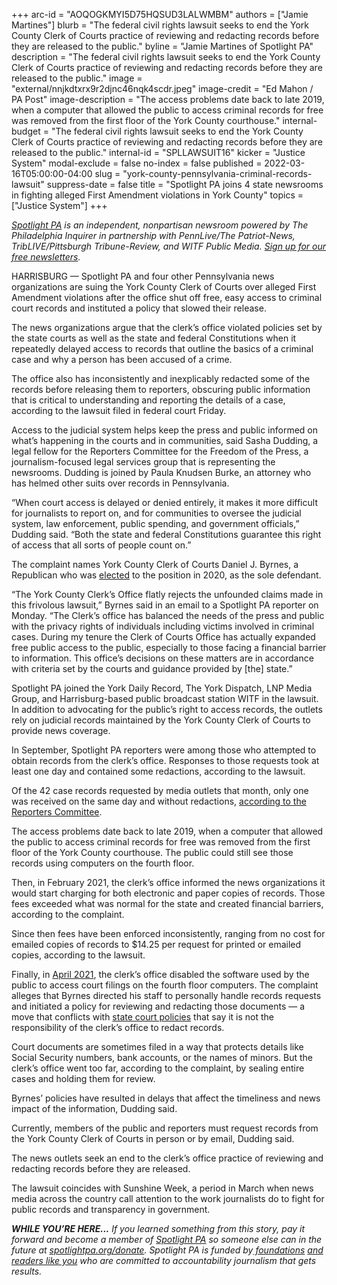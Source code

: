 +++
arc-id = "AOQOGKMYI5D75HQSUD3LALWMBM"
authors = ["Jamie Martines"]
blurb = "The federal civil rights lawsuit seeks to end the York County Clerk of Courts practice of reviewing and redacting records before they are released to the public."
byline = "Jamie Martines of Spotlight PA"
description = "The federal civil rights lawsuit seeks to end the York County Clerk of Courts practice of reviewing and redacting records before they are released to the public."
image = "external/nnjkdtxrx9r2djnc46nqk4scdr.jpeg"
image-credit = "Ed Mahon / PA Post"
image-description = "The access problems date back to late 2019, when a computer that allowed the public to access criminal records for free was removed from the first floor of the York County courthouse."
internal-budget = "The federal civil rights lawsuit seeks to end the York County Clerk of Courts practice of reviewing and redacting records before they are released to the public."
internal-id = "SPLLAWSUIT16"
kicker = "Justice System"
modal-exclude = false
no-index = false
published = 2022-03-16T05:00:00-04:00
slug = "york-county-pennsylvania-criminal-records-lawsuit"
suppress-date = false
title = "Spotlight PA joins 4 state newsrooms in fighting alleged First Amendment violations in York County"
topics = ["Justice System"]
+++

<a href="https://www.spotlightpa.org/"><i>Spotlight PA</i></a><i> is an independent, nonpartisan newsroom powered by The Philadelphia Inquirer in partnership with PennLive/The Patriot-News, TribLIVE/Pittsburgh Tribune-Review, and WITF Public Media. </i><a href="https://www.spotlightpa.org/newsletters"><i>Sign up for our free newsletters</i></a><i>.</i>

HARRISBURG — Spotlight PA and four other Pennsylvania news organizations are suing the York County Clerk of Courts over alleged First Amendment violations after the office shut off free, easy access to criminal court records and instituted a policy that slowed their release.

The news organizations argue that the clerk’s office violated policies set by the state courts as well as the state and federal Constitutions when it repeatedly delayed access to records that outline the basics of a criminal case and why a person has been accused of a crime.

The office also has inconsistently and inexplicably redacted some of the records before releasing them to reporters, obscuring public information that is critical to understanding and reporting the details of a case, according to the lawsuit filed in federal court Friday.

<script src="https://www.spotlightpa.org/embed.js" async></script><div data-spl-embed-version="1" data-spl-src="https://www.spotlightpa.org/embeds/newsletter/"></div>

Access to the judicial system helps keep the press and public informed on what’s happening in the courts and in communities, said Sasha Dudding, a legal fellow for the Reporters Committee for the Freedom of the Press, a journalism-focused legal services group that is representing the newsrooms. Dudding is joined by Paula Knudsen Burke, an attorney who has helmed other suits over records in Pennsylvania.

“When court access is delayed or denied entirely, it makes it more difficult for journalists to report on, and for communities to oversee the judicial system, law enforcement, public spending, and government officials,” Dudding said. “Both the state and federal Constitutions guarantee this right of access that all sorts of people count on.”

The complaint names York County Clerk of Courts Daniel J. Byrnes, a Republican who was <a href="https://www.ydr.com/story/news/2020/01/03/york-county-judges-commissioner-row-officers-take-oath-office/2803358001/">elected</a> to the position in 2020, as the sole defendant.

“The York County Clerk’s Office flatly rejects the unfounded claims made in this frivolous lawsuit,” Byrnes said in an email to a Spotlight PA reporter on Monday. “The Clerk’s office has balanced the needs of the press and public with the privacy rights of individuals including victims involved in criminal cases. During my tenure the Clerk of Courts Office has actually expanded free public access to the public, especially to those facing a financial barrier to information. This office’s decisions on these matters are in accordance with criteria set by the courts and guidance provided by [the] state.”

Spotlight PA joined the York Daily Record, The York Dispatch, LNP Media Group, and Harrisburg-based public broadcast station WITF in the lawsuit. In addition to advocating for the public’s right to access records, the outlets rely on judicial records maintained by the York County Clerk of Courts to provide news coverage.

In September, Spotlight PA reporters were among those who attempted to obtain records from the clerk’s office. Responses to those requests took at least one day and contained some redactions, according to the lawsuit.

Of the 42 case records requested by media outlets that month, only one was received on the same day and without redactions, <a href="http://rcfp.org/york-pa-civil-rights-lawsuit/">according to the Reporters Committee</a>.

The access problems date back to late 2019, when a computer that allowed the public to access criminal records for free was removed from the first floor of the York County courthouse. The public could still see those records using computers on the fourth floor.

Then, in February 2021, the clerk’s office informed the news organizations it would start charging for both electronic and paper copies of records. Those fees exceeded what was normal for the state and created financial barriers, according to the complaint.

Since then fees have been enforced inconsistently, ranging from no cost for emailed copies of records to $14.25 per request for printed or emailed copies, according to the lawsuit.

Finally, in <a href="https://www.ydr.com/story/news/watchdog/2021/04/23/york-county-clerk-of-courts-office-runs-afoul-pennsylvania-united-states-constitutions/4838055001/">April 2021</a>, the clerk’s office disabled the software used by the public to access court filings on the fourth floor computers. The complaint alleges that Byrnes directed his staff to personally handle records requests and initiated a policy for reviewing and redacting those documents — a move that conflicts with <a href="https://www.pacourts.us/Storage/media/pdfs/20211230/165101-publicrecordspolicy2022.pdf">state court policies</a> that say it is not the responsibility of the clerk’s office to redact records.

<script src="https://www.spotlightpa.org/embed.js" async></script><div data-spl-embed-version="1" data-spl-src="https://www.spotlightpa.org/embeds/donate/"></div>

Court documents are sometimes filed in a way that protects details like Social Security numbers, bank accounts, or the names of minors. But the clerk’s office went too far, according to the complaint, by sealing entire cases and holding them for review.

Byrnes’ policies have resulted in delays that affect the timeliness and news impact of the information, Dudding said.

Currently, members of the public and reporters must request records from the York County Clerk of Courts in person or by email, Dudding said.

The news outlets seek an end to the clerk’s office practice of reviewing and redacting records before they are released.

The lawsuit coincides with Sunshine Week, a period in March when news media across the country call attention to the work journalists do to fight for public records and transparency in government.

<i><b>WHILE YOU’RE HERE...</b></i><i> If you learned something from this story, pay it forward and become a member of </i><a href="https://www.spotlightpa.org/"><i>Spotlight PA</i></a><i> so someone else can in the future at </i><a href="https://www.spotlightpa.org/donate"><i>spotlightpa.org/donate</i></a><i>. Spotlight PA is funded by</i><a href="https://www.spotlightpa.org/support"><i> foundations</i></a><i> </i><a href="https://www.spotlightpa.org/support"><i>and readers like you</i></a><i> who are committed to accountability journalism that gets results.</i>
